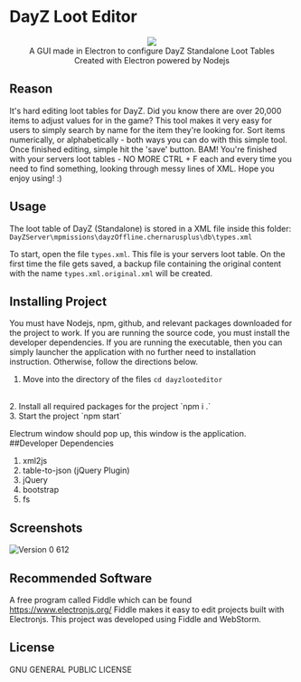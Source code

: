 # DayZ Loot Editor
<p align="center">
  <img src="https://user-images.githubusercontent.com/34726562/148476071-67205782-7264-4bcd-9150-2b6f31e01efb.png" />
 <br>
  A GUI made in Electron to configure DayZ Standalone Loot Tables
  <br>
 Created with Electron powered by Nodejs
</p>

## Reason
It's hard editing loot tables for DayZ. Did you know there are over 20,000 items to adjust values for in the game?
This tool makes it very easy for users to simply search by name for the item they're looking for. Sort items numerically, or alphabetically - both ways you can do with this simple tool.
Once finished editing, simple hit the 'save' button. BAM! You're finished with your servers loot tables - NO MORE CTRL + F each and every time you need to find something, looking through messy lines of XML. 
Hope you enjoy using! :) 



## Usage
The loot table of DayZ (Standalone) is stored in a XML file inside 
this folder: 
<br>`DayZServer\mpmissions\dayzOffline.chernarusplus\db\types.xml`

To start, open the file `types.xml`. This file is your servers loot table. On the first time the file gets saved, a backup file containing the original content with the name `types.xml.original.xml` will be created.

## Installing Project

You must have Nodejs, npm, github, and relevant packages downloaded for the project to work. If you are running the
source code, you must install the developer dependencies. If you are running the executable, then you can simply launcher the application with no further need to installation instruction. Otherwise, follow the directions below.
<br>
1. Move into the directory of the files
`cd dayzlooteditor`
<br>
2. Install all required packages for the project
`npm i .`
<br>
3. Start the project
`npm start`

Electrum window should pop up, this window is the application.
##Developer Dependencies
1) xml2js
2) table-to-json (jQuery Plugin)
3) jQuery
4) bootstrap
5) fs


## Screenshots
![Version 0 612](https://user-images.githubusercontent.com/34726562/149465980-e42794f9-bea0-4ca7-bbc1-0fb9458dc8ba.PNG)



## Recommended Software

 A free program called Fiddle which can be found https://www.electronjs.org/
Fiddle makes it easy to edit projects built with Electronjs. This project was developed using Fiddle and WebStorm. 

## License
  GNU GENERAL PUBLIC LICENSE

